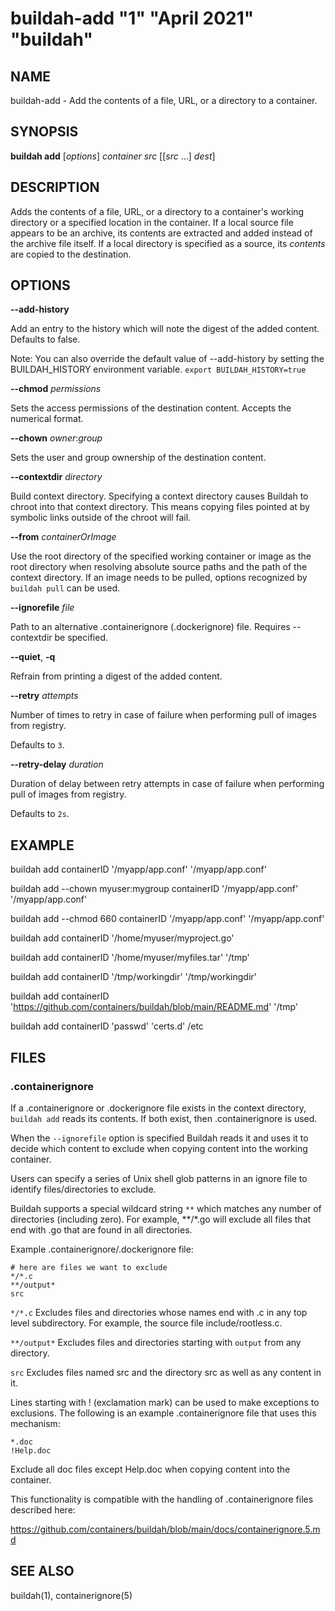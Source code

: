 # buildah-add "1" "April 2021" "buildah"

## NAME
buildah\-add - Add the contents of a file, URL, or a directory to a container.

## SYNOPSIS
**buildah add** [*options*] *container* *src* [[*src* ...] *dest*]

## DESCRIPTION
Adds the contents of a file, URL, or a directory to a container's working
directory or a specified location in the container.  If a local source file
appears to be an archive, its contents are extracted and added instead of the
archive file itself.  If a local directory is specified as a source, its
*contents* are copied to the destination.

## OPTIONS

**--add-history**

Add an entry to the history which will note the digest of the added content.
Defaults to false.

Note: You can also override the default value of --add-history by setting the
BUILDAH\_HISTORY environment variable. `export BUILDAH_HISTORY=true`

**--chmod** *permissions*

Sets the access permissions of the destination content. Accepts the numerical format.

**--chown** *owner*:*group*

Sets the user and group ownership of the destination content.

**--contextdir** *directory*

Build context directory. Specifying a context directory causes Buildah to
chroot into that context directory. This means copying files pointed at
by symbolic links outside of the chroot will fail.

**--from** *containerOrImage*

Use the root directory of the specified working container or image as the root
directory when resolving absolute source paths and the path of the context
directory.  If an image needs to be pulled, options recognized by `buildah pull`
can be used.

**--ignorefile** *file*

Path to an alternative .containerignore (.dockerignore) file. Requires \-\-contextdir be specified.

**--quiet**, **-q**

Refrain from printing a digest of the added content.

**--retry** *attempts*

Number of times to retry in case of failure when performing pull of images from registry.

Defaults to `3`.

**--retry-delay** *duration*

Duration of delay between retry attempts in case of failure when performing pull of images from registry.

Defaults to `2s`.

## EXAMPLE

buildah add containerID '/myapp/app.conf' '/myapp/app.conf'

buildah add --chown myuser:mygroup containerID '/myapp/app.conf' '/myapp/app.conf'

buildah add --chmod 660 containerID '/myapp/app.conf' '/myapp/app.conf'

buildah add containerID '/home/myuser/myproject.go'

buildah add containerID '/home/myuser/myfiles.tar' '/tmp'

buildah add containerID '/tmp/workingdir' '/tmp/workingdir'

buildah add containerID 'https://github.com/containers/buildah/blob/main/README.md' '/tmp'

buildah add containerID 'passwd' 'certs.d' /etc

## FILES

### .containerignore

If a .containerignore or .dockerignore file exists in the context directory,
`buildah add` reads its contents. If both exist, then .containerignore is used.

When the `--ignorefile` option is specified Buildah reads it and
uses it to decide which content to exclude when copying content into the
working container.

Users can specify a series of Unix shell glob patterns in an ignore file to
identify files/directories to exclude.

Buildah supports a special wildcard string `**` which matches any number of
directories (including zero). For example, **/*.go will exclude all files that
end with .go that are found in all directories.

Example .containerignore/.dockerignore file:

```
# here are files we want to exclude
*/*.c
**/output*
src
```

`*/*.c`
Excludes files and directories whose names end with .c in any top level subdirectory. For example, the source file include/rootless.c.

`**/output*`
Excludes files and directories starting with `output` from any directory.

`src`
Excludes files named src and the directory src as well as any content in it.

Lines starting with ! (exclamation mark) can be used to make exceptions to
exclusions. The following is an example .containerignore file that uses this
mechanism:
```
*.doc
!Help.doc
```

Exclude all doc files except Help.doc when copying content into the container.

This functionality is compatible with the handling of .containerignore files described here:

https://github.com/containers/buildah/blob/main/docs/containerignore.5.md

## SEE ALSO
buildah(1), containerignore(5)
